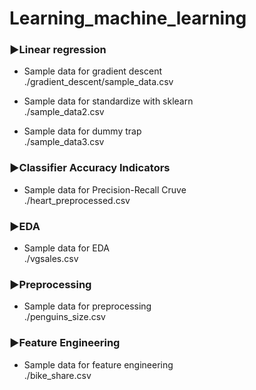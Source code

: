 # Learning_machine_learning
### ▶Linear regression
- Sample data for gradient descent  
./gradient_descent/sample_data.csv

- Sample data for standardize with sklearn  
./sample_data2.csv

- Sample data for dummy trap  
./sample_data3.csv

### ▶Classifier Accuracy Indicators
- Sample data for Precision-Recall Cruve  
./heart_preprocessed.csv

### ▶EDA
- Sample data for EDA  
./vgsales.csv

### ▶Preprocessing
- Sample data for preprocessing  
./penguins_size.csv

### ▶Feature Engineering
- Sample data for feature engineering  
./bike_share.csv
